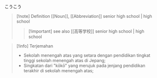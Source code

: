 こうこう
>[!note] Definition 
>[[Noun]], [[Abbreviation]]
>senior high school | high school
> > [!important] see also
> >  [[高等学校]]
> > senior high school | high school
> 

>[!info] Terjemahan
>- Sekolah menengah atas yang setara dengan pendidikan tingkat tinggi sekolah menengah atas di Jepang;
>- Singkatan dari "kōkō" yang merujuk pada jenjang pendidikan terakhir di sekolah menengah atas;
